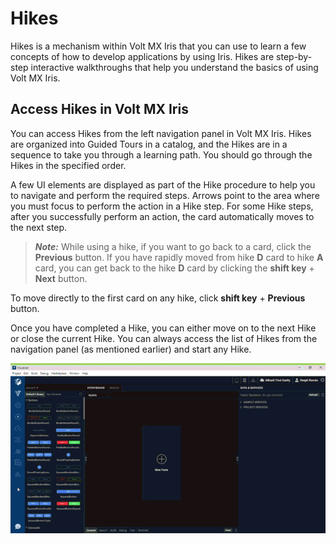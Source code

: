                           


Hikes
=====

Hikes is a mechanism within Volt MX Iris that you can use to learn a few concepts of how to develop applications by using Iris. Hikes are step-by-step interactive walkthroughs that help you understand the basics of using Volt MX Iris.

Access Hikes in Volt MX Iris
----------------------------------

You can access Hikes from the left navigation panel in Volt MX Iris. Hikes are organized into Guided Tours in a catalog, and the Hikes are in a sequence to take you through a learning path. You should go through the Hikes in the specified order.

A few UI elements are displayed as part of the Hike procedure to help you to navigate and perform the required steps. Arrows point to the area where you must focus to perform the action in a Hike step. For some Hike steps, after you successfully perform an action, the card automatically moves to the next step.

> **_Note:_** While using a hike, if you want to go back to a card, click the **Previous** button. If you have rapidly moved from hike **D** card to hike **A** card, you can get back to the hike **D** card by clicking the **shift key** + **Next** button.  
  
To move directly to the first card on any hike, click **shift key** + **Previous** button.

Once you have completed a Hike, you can either move on to the next Hike or close the current Hike. You can always access the list of Hikes from the navigation panel (as mentioned earlier) and start any Hike.

![](Resources/Images/SP4Hikes.gif)
